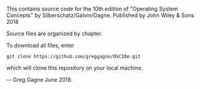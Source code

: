 This contains source code for the 10th edition of
"Operating System Concepts" by Silberschatz/Galvin/Gagne.
Published by John Wiley & Sons 2018

Source files are organized by chapter. 

To download all files, enter

    git clone https://github.com/greggagne/OSC10e.git

which will clone this repository on your local machine.

-- Greg Gagne June 2018.
